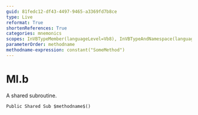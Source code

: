 ```yaml
---
guid: 81fedc12-df43-4497-9465-a3369fd7b8ce
type: Live
reformat: True
shortenReferences: True
categories: mnemonics
scopes: InVBTypeMember(languageLevel=Vb8), InVBTypeAndNamespace(languageLevel=Vb8)
parameterOrder: methodname
methodname-expression: constant("SomeMethod")
---
```


# Ml.b

A shared subroutine.

```
Public Shared Sub $methodname$()
```
